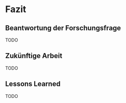 # Fazit

## Beantwortung der Forschungsfrage

TODO

## Zukünftige Arbeit

TODO

## Lessons Learned

TODO
